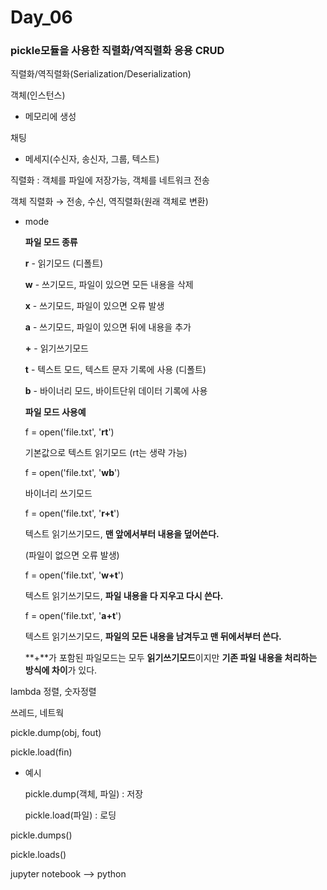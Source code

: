 # Day_06

### pickle모듈을 사용한 직렬화/역직렬화 응용 CRUD

직렬화/역직렬화(Serialization/Deserialization)

객체(인스턴스)

- 메모리에 생성

채팅

- 메세지(수신자, 송신자, 그룹, 텍스트)

직렬화 : 객체를 파일에 저장가능, 객체를 네트워크 전송

객체 직렬화 → 전송, 수신, 역직렬화(원래 객체로 변환)

- mode
    
    **파일 모드 종류**
    
    **r** - 읽기모드 (디폴트)
    
    **w** - 쓰기모드, 파일이 있으면 모든 내용을 삭제
    
    **x** - 쓰기모드, 파일이 있으면 오류 발생
    
    **a** - 쓰기모드, 파일이 있으면 뒤에 내용을 추가
    
    **+** - 읽기쓰기모드
    
    **t** - 텍스트 모드, 텍스트 문자 기록에 사용 (디폴트)
    
    **b** - 바이너리 모드, 바이트단위 데이터 기록에 사용
    
    **파일 모드 사용예**
    
    f = open('file.txt', '**rt**')
    
    기본값으로 텍스트 읽기모드 (rt는 생략 가능)
    
    f = open('file.txt', '**wb**')
    
    바이너리 쓰기모드
    
    f = open('file.txt', '**r+t**')
    
    텍스트 읽기쓰기모드, **맨 앞에서부터 내용을 덮어쓴다.**
    
    (파일이 없으면 오류 발생)
    
    f = open('file.txt', '**w+t**')
    
    텍스트 읽기쓰기모드, **파일 내용을 다 지우고 다시 쓴다.**
    
    f = open('file.txt', '**a+t**')
    
    텍스트 읽기쓰기모드, **파일의 모든 내용을 남겨두고 맨 뒤에서부터 쓴다.**
    
    **+**가 포함된 파일모드는 모두 **읽기쓰기모드**이지만 **기존 파일 내용을 처리하는 방식에 차이**가 있다.
    

lambda 정렬, 숫자정렬

쓰레드, 네트웍

pickle.dump(obj, fout)

pickle.load(fin)

- 예시
    
    pickle.dump(객체, 파일) :  저장
    
    pickle.load(파일) : 로딩
    

pickle.dumps()

pickle.loads()

jupyter notebook —> python